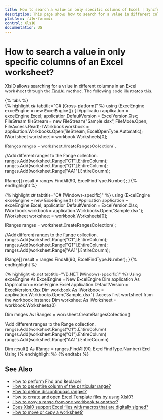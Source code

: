 ```yaml
---
title: How to search a value in only specific columns of Excel | Syncfusion
description: This page shows how to search for a value in different columns in an Excel worksheet using the Syncfusion .NET Excel library (XlsIO).
platform: file-formats
control: XlsIO
documentation: UG
---
```


# How to search a value in only specific columns of an Excel worksheet?
XlsIO allows searching for a value in different columns in an Excel worksheet through the [FindAll](https://help.syncfusion.com/cr/file-formats/Syncfusion.XlsIO.IRange.html#Syncfusion_XlsIO_IRange_FindAll_System_String_Syncfusion_XlsIO_ExcelFindType_) method. The following code illustrates this.

{% tabs %}  
{% highlight c# tabtitle="C# [Cross-platform]" %}
using (ExcelEngine excelEngine = new ExcelEngine())
{
  IApplication application = excelEngine.Excel;
  application.DefaultVersion = ExcelVersion.Xlsx;
  FileStream fileStream = new FileStream("Sample.xlsx", FileMode.Open, FileAccess.Read);
  IWorkbook workbook = application.Workbooks.Open(fileStream, ExcelOpenType.Automatic);
  IWorksheet worksheet = workbook.Worksheets[0];

  IRanges ranges = worksheet.CreateRangesCollection();

  //Add different ranges to the Range collection.
  ranges.Add(worksheet.Range["C1"].EntireColumn);
  ranges.Add(worksheet.Range["Q1"].EntireColumn);
  ranges.Add(worksheet.Range["AA1"].EntireColumn);

  IRange[] result = ranges.FindAll(90, ExcelFindType.Number);
}
{% endhighlight %}

{% highlight c# tabtitle="C# [Windows-specific]" %}
using (ExcelEngine excelEngine = new ExcelEngine())
{
  IApplication application = excelEngine.Excel;
  application.DefaultVersion = ExcelVersion.Xlsx;
  IWorkbook workbook = application.Workbooks.Open("Sample.xlsx");
  IWorksheet worksheet = workbook.Worksheets[0];

  IRanges ranges = worksheet.CreateRangesCollection();

  //Add different ranges to the Range collection.
  ranges.Add(worksheet.Range["C1"].EntireColumn);
  ranges.Add(worksheet.Range["Q1"].EntireColumn);
  ranges.Add(worksheet.Range["AA1"].EntireColumn);

  IRange[] result = ranges.FindAll(90, ExcelFindType.Number);
}
{% endhighlight %}

{% highlight vb.net tabtitle="VB.NET [Windows-specific]" %}
Using excelEngine As ExcelEngine = New ExcelEngine
  Dim application As IApplication = excelEngine.Excel
  application.DefaultVersion = ExcelVersion.Xlsx
  Dim workbook As IWorkbook = application.Workbooks.Open("Sample.xlsx")
  'Access first worksheet from the workbook instance
  Dim worksheet As IWorksheet = workbook.Worksheets(0)

  Dim ranges As IRanges = worksheet.CreateRangesCollection()

  'Add different ranges to the Range collection.
  ranges.Add(worksheet.Range("C1").EntireColumn)
  ranges.Add(worksheet.Range("Q1").EntireColumn)
  ranges.Add(worksheet.Range("AA1").EntireColumn)

  Dim result() As IRange = ranges.FindAll(90, ExcelFindType.Number)
End Using
{% endhighlight %}
{% endtabs %}  

## See Also

* [How to perform Find and Replace?](https://help.syncfusion.com/file-formats/xlsio/worksheet-cells-manipulation#find-and-replace)
* [How to get entire column of the particular range?](https://help.syncfusion.com/file-formats/xlsio/worksheet-cells-manipulation#entire-column)
* [How to define discontinuous ranges?](https://help.syncfusion.com/file-formats/xlsio/faqs/how-to-define-discontinuous-ranges)
* [How to create and open Excel Template files by using XlsIO?](how-to-create-and-open-excel-template-files-by-using-xlsio)
* [How to copy a range from one workbook to another?](how-to-copy-a-range-from-one-workbook-to-another)
* [Does XlsIO support Excel files with macros that are digitally signed?](does-xlsio-support-excel-files-with-macros-that-are-digitally-signed)
* [How to move or copy a worksheet?](https://help.syncfusion.com/file-formats/xlsio/working-with-excel-worksheet#move-or-copy-a-worksheet)
